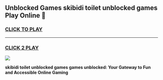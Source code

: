 
## Unblocked Games skibidi toilet unblocked games Play Online 👋
<h3>
<a href="https://news.freeplayer.one?title=skibidi_toilet_unblocked_games&ref=17F">CLICK TO PLAY</a></h3>
<hr>

<h3>
<a href="https://news.freeplayer.one?title=skibidi_toilet_unblocked_games&ref=17F">CLICK 2 PLAY</a>
  
</h3>

<a href="https://news.freeplayer.one?title=skibidi_toilet_unblocked_games&ref=17F/"><img src="https://clearcache.store/games.png"></a>


**skibidi toilet unblocked games games unblocked: Your Gateway to Fun and Accessible Online Gaming**
